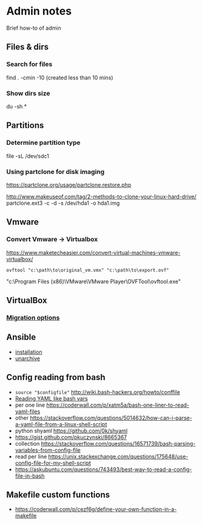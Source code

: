 # Admin notes

Brief how-to of admin

## Files & dirs

### Search for files

find . -cmin -10 (created less than 10 mins)

### Show dirs size

du -sh *

## Partitions


### Determine partition type

 file -sL /dev/sdc1


### Using partclone for disk imaging

https://partclone.org/usage/partclone.restore.php

http://www.makeuseof.com/tag/2-methods-to-clone-your-linux-hard-drive/
partclone.ext3 -c -d -s /dev/hda1 -o hda1.img


## Vmware 

### Convert Vmware -> Virtualbox

https://www.maketecheasier.com/convert-virtual-machines-vmware-virtualbox/

`ovftool "c:\path\to\original_vm.vmx" "c:\path\to\export.ovf"`

"c:\Program Files (x86)\VMware\VMware Player\OVFTool\ovftool.exe"

## VirtualBox

### [Migration options](https://superuser.com/questions/633431/whats-the-recommended-way-to-move-a-virtualbox-vm-to-another-computer)


## Ansible

- [installation](http://docs.ansible.com/ansible/latest/intro_installation.html)
- [unarchive](http://docs.ansible.com/ansible/latest/unarchive_module.html#examples)


## Config reading from bash

- `source "$configfile"` http://wiki.bash-hackers.org/howto/conffile
- [Reading YAML like bash vars](https://medium.com/@mike.reider/handle-bash-config-file-variables-like-a-pro-957dc9a838ed)
 - per one line https://coderwall.com/p/xatm5a/bash-one-liner-to-read-yaml-files
 - other https://stackoverflow.com/questions/5014632/how-can-i-parse-a-yaml-file-from-a-linux-shell-script
 - python shyaml https://github.com/0k/shyaml
 - https://gist.github.com/pkuczynski/8665367
 - collection https://stackoverflow.com/questions/16571739/bash-parsing-variables-from-config-file
 - read per line https://unix.stackexchange.com/questions/175648/use-config-file-for-my-shell-script
 - https://askubuntu.com/questions/743493/best-way-to-read-a-config-file-in-bash
 
## Makefile custom functions

- https://coderwall.com/p/cezf6g/define-your-own-function-in-a-makefile
